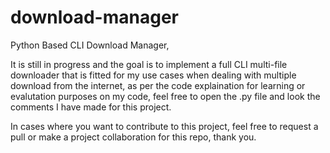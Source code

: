 # download-manager
Python Based CLI Download Manager, 

It is still in progress and the goal is to implement a full CLI multi-file downloader that is fitted for my use cases when dealing with multiple download from the internet, as per the code explaination for learning or evalutation purposes on my code, feel free to open the .py file and look the comments I have made for this project.

In cases where you want to contribute to this project, feel free to request a pull or make a project collaboration for this repo, thank you.
